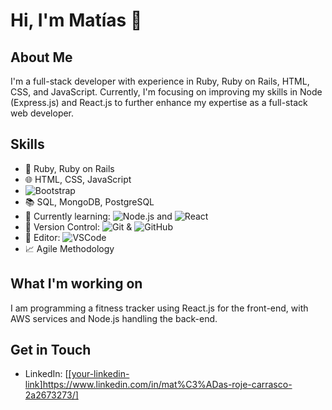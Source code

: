 # Hi, I'm Matías 👋

## About Me
I'm a full-stack developer with experience in Ruby, Ruby on Rails, HTML, CSS, and JavaScript.
Currently, I'm focusing on improving my skills in Node (Express.js) and React.js to further enhance my expertise as a full-stack web developer.

## Skills
- 💼 Ruby, Ruby on Rails
- 🌐 HTML, CSS, JavaScript
- ![Bootstrap](https://img.shields.io/badge/-Bootstrap-563D7C?style=flat-square&logo=bootstrap)
- 📚 SQL, MongoDB, PostgreSQL
- 🌱 Currently learning: ![Node.js](https://img.shields.io/badge/-Node.js-black?style=flat-square&logo=Node.js) and ![React](https://img.shields.io/badge/-React-black?style=flat-square&logo=react)
- 🔄 Version Control: ![Git](https://img.shields.io/badge/-Git-black?style=flat-square&logo=git) & ![GitHub](https://img.shields.io/badge/-GitHub-181717?style=flat-square&logo=github)
- 📝 Editor: ![VSCode](https://img.shields.io/badge/-VSCode-007ACC?style=flat-square&logo=visual-studio-code)
- 📈 Agile Methodology

## What I'm working on
I am programming a fitness tracker using React.js for the front-end, with AWS services and Node.js handling the back-end.

## Get in Touch
- LinkedIn: [[[your-linkedin-link]](https://www.linkedin.com/in/mat%C3%ADas-roje-carrasco-2a2673273/)https://www.linkedin.com/in/mat%C3%ADas-roje-carrasco-2a2673273/]
